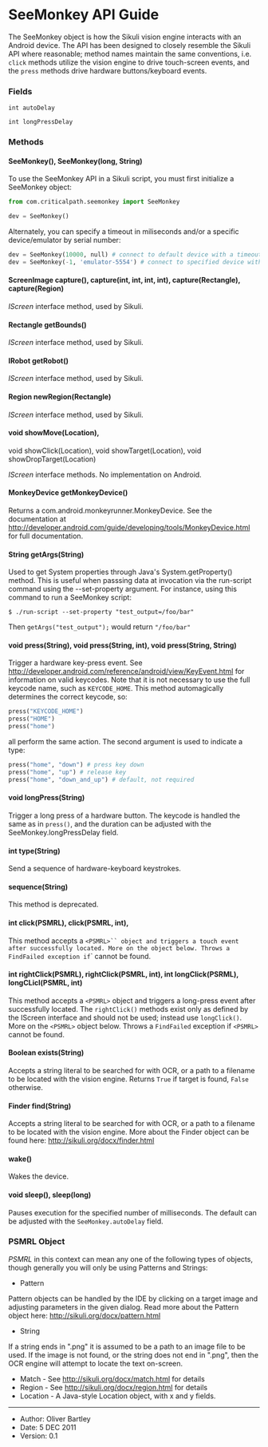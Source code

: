 # SeeMonkey API Guide #

The SeeMonkey object is how the Sikuli vision engine interacts with an Android device.
The API has been designed to closely resemble the Sikuli API where reasonable; method names maintain the same conventions,
i.e. `click` methods utilize the vision engine to drive touch-screen events, and the `press` methods drive hardware buttons/keyboard events.

### Fields ###

`int autoDelay`

`int longPressDelay`

### Methods ###

#### SeeMonkey(), SeeMonkey(long, String)

To use the SeeMonkey API in a Sikuli script, you must first initialize a SeeMonkey object:

``` python
from com.criticalpath.seemonkey import SeeMonkey

dev = SeeMonkey()
```

Alternately, you can specify a timeout in miliseconds and/or a specific device/emulator by serial number:

``` python
dev = SeeMonkey(10000, null) # connect to default device with a timeout of 10 seconds
dev = SeeMonkey(-1, 'emulator-5554') # connect to specified device with default timeout
```


#### ScreenImage capture(), capture(int, int, int, int), capture(Rectangle), capture(Region)

_IScreen_ interface method, used by Sikuli.


#### Rectangle getBounds()

_IScreen_ interface method, used by Sikuli.


#### IRobot getRobot()

_IScreen_ interface method, used by Sikuli.


#### Region newRegion(Rectangle)

_IScreen_ interface method, used by Sikuli.


#### void showMove(Location),
void showClick(Location),
void showTarget(Location),
void showDropTarget(Location)

_IScreen_ interface methods. No implementation on Android.


#### MonkeyDevice getMonkeyDevice()

Returns a com.android.monkeyrunner.MonkeyDevice.
See the documentation at http://developer.android.com/guide/developing/tools/MonkeyDevice.html for full documentation.


#### String getArgs(String)

Used to get System properties through Java's System.getProperty() method.
This is useful when passsing data at invocation via the run-script command using the --set-property argument.
For instance, using this command to run a SeeMonkey script:
    
    $ ./run-script --set-property "test_output=/foo/bar"
    
Then `getArgs("test_output");` would return `"/foo/bar"`


#### void press(String), void press(String, int), void press(String, String)

Trigger a hardware key-press event.
See http://developer.android.com/reference/android/view/KeyEvent.html for information on valid keycodes.
Note that it is not necessary to use the full keycode name, such as `KEYCODE_HOME`.
This method automagically determines the correct keycode, so:

``` python
press("KEYCODE_HOME")
press("HOME")
press("home")
```

all perform the same action.
The second argument is used to indicate a type:

``` python
press("home", "down") # press key down
press("home", "up") # release key
press("home", "down_and_up") # default, not required
```


#### void longPress(String)

Trigger a long press of a hardware button.
The keycode is handled the same as in `press()`, and the duration can be adjusted with the SeeMonkey.longPressDelay field.    


#### int type(String)

Send a sequence of hardware-keyboard keystrokes.
    
    
#### sequence(String)

This method is deprecated.


#### int click(PSMRL), click(PSMRL, int),

This method accepts a `<PSMRL>`` object and triggers a touch event after successfully located.
More on the `<PSMRL>` object below.
Throws a FindFailed exception if `<PSMRL>` cannot be found.


#### int rightClick(PSMRL), rightClick(PSMRL, int), int longClick(PSRML), longCLicl(PSMRL, int)

This method accepts a `<PSMRL>` object and triggers a long-press event after successfully located.
The `rightClick()` methods exist only as defined by the IScreen interface and should not be used;
instead use `longClick()`.
More on the `<PSMRL>` object below.
Throws a `FindFailed` exception if `<PSMRL>` cannot be found.


#### Boolean exists(String)

Accepts a string literal to be searched for with OCR, or a path to a filename to be located with the vision engine.
Returns `True` if target is found, `False` otherwise.

#### Finder find(String)

Accepts a string literal to be searched for with OCR, or a path to a filename to be located with the vision engine.
More about the Finder object can be found here: http://sikuli.org/docx/finder.html


#### wake()

Wakes the device.


#### void sleep(), sleep(long)

Pauses execution for the specified number of milliseconds.
The default can be adjusted with the `SeeMonkey.autoDelay` field.


### PSMRL Object ###

_PSMRL_ in this context can mean any one of the following types of objects, though generally you will only be using Patterns and Strings:

* Pattern

Pattern objects can be handled by the IDE by clicking on a target image and adjusting parameters in the given dialog.
Read more about the Pattern object here: http://sikuli.org/docx/pattern.html

* String

If a string ends in ".png" it is assumed to be a path to an image file to be used.
If the image is not found, or the string does not end in ".png", then the OCR engine will attempt to locate the text on-screen.

* Match - See http://sikuli.org/docx/match.html for details
* Region - See http://sikuli.org/docx/region.html for details
* Location - A Java-style Location object, with x and y fields.

-----
* Author: Oliver Bartley
* Date: 5 DEC 2011
* Version: 0.1